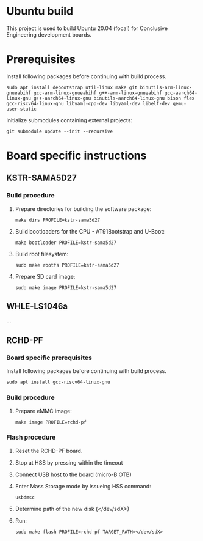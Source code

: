 # Ubuntu build

This project is used to build Ubuntu 20.04 (focal) for Conclusive Engineering development boards.

# Prerequisites

Install following packages before continuing with build process.

```shell
sudo apt install debootstrap util-linux make git binutils-arm-linux-gnueabihf gcc-arm-linux-gnueabihf g++-arm-linux-gnueabihf gcc-aarch64-linux-gnu g++-aarch64-linux-gnu binutils-aarch64-linux-gnu bison flex gcc-riscv64-linux-gnu libyaml-cpp-dev libyaml-dev libelf-dev qemu-user-static
```

Initialize submodules containing external projects:

```shell
git submodule update --init --recursive
```

# Board specific instructions

## KSTR-SAMA5D27
### Build procedure

1. Prepare directories for building the software package:

    `make dirs PROFILE=kstr-sama5d27`

2. Build bootloaders for the CPU - AT91Bootstrap and U-Boot:

    `make bootloader PROFILE=kstr-sama5d27`

3. Build root filesystem:

    `sudo make rootfs PROFILE=kstr-sama5d27`

4. Prepare SD card image:

    `sudo make image PROFILE=kstr-sama5d27`

## WHLE-LS1046a

...

##  RCHD-PF
### Board specific prerequisites
Install following packages before continuing with build process.

```shell
sudo apt install gcc-riscv64-linux-gnu
```

### Build procedure
1. Prepare eMMC image:

    `make image PROFILE=rchd-pf`

### Flash procedure

1. Reset the RCHD-PF board.

2. Stop at HSS by pressing <space> within the timeout

3. Connect USB host to the board (micro-B OTB)

4. Enter Mass Storage mode by issueing HSS command:

    `usbdmsc`

5. Determine path of the new disk (</dev/sdX>)

6. Run:

	`sudo make flash PROFILE=rchd-pf TARGET_PATH=</dev/sdX>`

